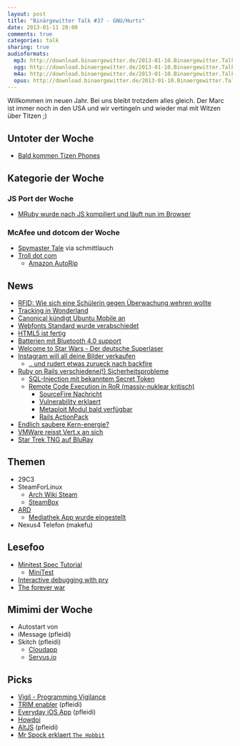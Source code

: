 ```yaml
---
layout: post
title: "Binärgewitter Talk #37 - GNU/Hurts"
date: 2013-01-11 20:00
comments: true
categories: talk
sharing: true
audioformats:
  mp3: http://download.binaergewitter.de/2013-01-10.Binaergewitter.Talk.37.mp3
  ogg: http://download.binaergewitter.de/2013-01-10.Binaergewitter.Talk.37.ogg
  m4a: http://download.binaergewitter.de/2013-01-10.Binaergewitter.Talk.37.m4a
  opus: http://download.binaergewitter.de/2013-01-10.Binaergewitter.Talk.37.opus
---
```

Willkommen im neuen Jahr. Bei uns bleibt trotzdem alles gleich. Der Marc ist immer noch in den USA und wir vertingeln und wieder mal mit Witzen über Titzen ;)


## Untoter der Woche

- [Bald kommen Tizen Phones](http://www.pcworld.com/article/2023649/samsung-tizen-linux-phones-will-arrive-in-2013.html?utm_medium=referral&utm_source=t.co )

## Kategorie der Woche

### JS Port der Woche

- [MRuby wurde nach JS kompiliert und läuft nun im Browser]( http://qiezi.me/projects/mruby-web-irb/mruby.html )

### McAfee und dotcom der Woche

* [Spymaster Tale](http://arstechnica.com/tech-policy/2013/01/the-bizarre-tale-of-john-mcafee-spymaster/ ) via schmittlauch
* [Troll dot com](http://www.golem.de/news/kim-dotcom-wie-illegales-filesharing-beendet-werden-kann-1301-96779.html )
    - [Amazon AutoRip]( http://www.engadget.com/2013/01/10/amazon-autorip-free-digital-versions/ )

## News

- [RFID: Wie sich eine Schülerin gegen Überwachung wehren wollte](http://www.zeit.de/digital/datenschutz/2013-01/schule-rfid-chip-ueberwachung )
- [Tracking in Wonderland](http://www.heise.de/newsticker/meldung/Tick-Trick-und-Tracking-in-Disney-World-1778463.html )
- [Canonical kündigt Ubuntu Mobile an]( http://www.heise.de/newsticker/meldung/Ubuntu-soll-aufs-Smartphone-1776086.html )
- [Webfonts Standard wurde verabschiedet]( http://www.heise.de/newsticker/meldung/Webfonts-WOFF-endlich-verabschiedet-1769371.html )
- [HTML5 ist fertig]( http://www.w3.org/2012/12/html5-cr )
- [Batterien mit Bluetooth 4.0 support]( http://www.golem.de/news/fernsteuerung-die-bluetooth-batterie-macher-zeigen-tethercell-1301-96826.html )
- [Welcome to Star Wars - Der deutsche Superlaser]( http://singularityhub.com/2013/01/07/german-military-laser-destroys-targets-over-1km-away/ )
- [Instagram will all deine Bilder verkaufen]( http://tech.slashdot.org/story/12/12/18/1334204/instagram-wants-to-sell-users-photos-without-notice )
    - [.. und rudert etwas zurueck nach backfire]( INSERT_LINK_HERE )
- [Ruby on Rails verschiedene(!) Sicherheitsprobleme]( )
    * [SQL-Injection mit bekanntem Secret Token](http://blog.phusion.nl/2013/01/03/rails-sql-injection-vulnerability-hold-your-horses-here-are-the-facts/ )
    * [Remote Code Execution in RoR (massiv-nuklear kritisch)](https://groups.google.com/forum/#!topic/rubyonrails-security/61bkgvnSGTQ/discussion )
        - [SourceFire Nachricht]( http://blog.sourcefire.com/Post/2013/01/09/1357761360-therubyonrailsvulnerabilitiesofwhattheyareandwhatshouldwedo/ )
        - [Vulnerability erklaert](http://blog.codeclimate.com/blog/2013/01/10/rails-remote-code-execution-vulnerability-explained/ )
        - [Metaploit Modul bald verfügbar]( https://community.rapid7.com/community/metasploit/blog/2013/01/09/serialization-mischief-in-ruby-land-cve-2013-0156?x=1 )
        - [Rails ActionPack]( https://github.com/rails/rails/tree/master/actionpack )
- [Endlich saubere Kern-energie?]( http://www.extremetech.com/extreme/143437-uranium-killed-the-thorium-star-but-now-its-time-for-round-two )
- [VMWare reisst Vert.x an sich]( https://groups.google.com/forum/#!msg/vertx/gnpGSxX7PzI/uRNaMtJaIJUJ )
- [Star Trek TNG auf BluRay](http://www.amazon.de/gp/product/B0083QKJPE/ref=as_li_ss_tl?ie=UTF8&camp=1638&creative=19454&creativeASIN=B0083QKJPE&linkCode=as2&tag=trektrip )

## Themen

- 29C3
- SteamForLinux
    - [Arch Wiki Steam](https://wiki.archlinux.org/index.php/Steam )
    - [SteamBox]( http://www.pro-linux.de/news/1/19315/steam-box-der-verwirrung-ein-ende.html )
- [ARD]( http://www.heise.de/newsticker/meldung/ARD-streamt-komplettes-Programm-von-Das-Erste-1776536.html )
    * [Mediathek App wurde eingestellt]( https://netzpolitik.org/2013/beliebte-mediathek-app-ist-eingestellt/ )
- Nexus4 Telefon (makefu)

## Lesefoo

- [Minitest Spec Tutorial]( http://www.rubyinside.com/a-minitestspec-tutorial-elegant-spec-style-testing-that-comes-with-ruby-5354.html )
    * [MiniTest]( https://github.com/seattlerb/minitest )
- [Interactive debugging with pry]( http://www.alanmacdougall.com/blog/2012/06/08/interactive-debugging-with-pry/ )
- [The forever war]( http://www.amazon.de/dp/0575094141?tag=pfleidi-21 )

## Mimimi der Woche

- Autostart von <audio> und <video> tags
- iMessage (pfleidi)
- Skitch (pfleidi)
    * [Cloudapp]( http://getcloudapp.com/ )
    * [Servus.io]( https://servus.io/ )

## Picks

- [Vigil - Programming Vigilance](https://github.com/munificent/vigil )
- [TRIM enabler]( http://www.groths.org/?page_id=322 ) (pfleidi)
- [Everyday iOS App]( http://everyday-app.com/ ) (pfleidi)
- [Howdoi](https://github.com/gleitz/howdoi )
- [AltJS]( http://altjs.org/ ) (pfleidi)
- [Mr Spock erklaert `The Hobbit`](http://www.youtube.com/watch?v=ZQ_duzQzS1I )

